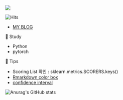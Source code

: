 <img src="https://capsule-render.vercel.app/api?type=wave&color=auto&height=200&section=header&text=Hi%20there!&fontSize=90"/>   
 
![Hits](https://hits.seeyoufarm.com/api/count/incr/badge.svg?url=https%3A%2F%2Fgithub.com%2Fpinkocto&count_bg=%23DF00AA&title_bg=%23555555&icon=github.svg&icon_color=%23E7E7E7&title=hits&edge_flat=false)
      
- [MY BLOG](https://pinkocto.github.io/noteda/)      
          
🌻 Study <br>                       
- Python     
- pytorch    
 
🔅 Tips <br>  
- Scoring List 확인 : sklearn.metrics.SCORERS.keys()   
- [Rmarkdown color box](https://stackoverflow.com/questions/25654845/how-can-i-create-a-text-box-for-a-note-in-markdown) <br>      
- [confidence interval](https://rfriend.tistory.com/114)  

![Anurag's GitHub stats](https://github-readme-stats.vercel.app/api?username=pinkocto&show_icons=true&theme=radical)      
 
  
